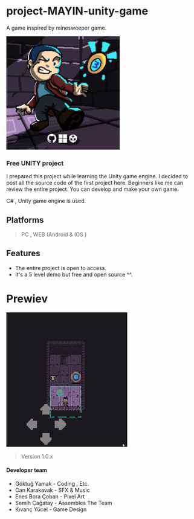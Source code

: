 # project-MAYIN-unity-game
A game inspired by minesweeper game.

![](https://raw.githubusercontent.com/OIHD/project-MAYIN-unity-game/main/prewiev%20images/SPLASH300.png)

### Free UNITY project

I prepared this project while learning the Unity game engine. I decided to post all the source code of the first project here. Beginners like me can review the entire project. You can develop and make your own game.

C# , Unity game engine is used.

## Platforms
> PC , WEB (Android & IOS )

## Features

- The entire project is open to access.
- It's a 5 level demo but free and open source ^^.

# Prewiev

![](https://raw.githubusercontent.com/OIHD/project-MAYIN-unity-game/main/prewiev%20images/v1-0-7.gif)

>Version 1.0.x

#### Developer team
- Göktuğ Yamak - Coding , Etc.
- Can Karakavak - SFX & Music
- Enes Bora Çoban - Pixel Art
- Semih Çağatay - Assembles The Team
- Kıvanç Yücel - Game Design
